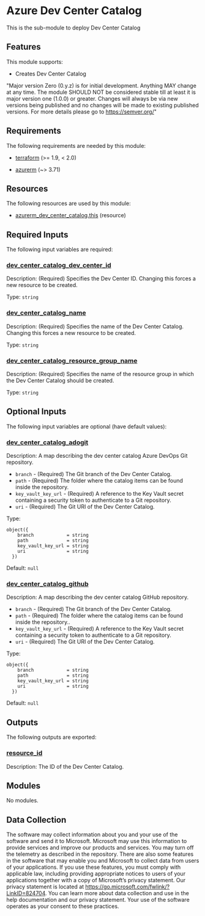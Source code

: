 <!-- BEGIN_TF_DOCS -->
# Azure Dev Center Catalog

This is the sub-module to deploy Dev Center Catalog

## Features

This module supports:

- Creates Dev Center Catalog

"Major version Zero (0.y.z) is for initial development. Anything MAY change at any time. The module SHOULD NOT be considered stable till at least it is major version one (1.0.0) or greater. Changes will always be via new versions being published and no changes will be made to existing published versions. For more details please go to <https://semver.org/>"

<!-- markdownlint-disable MD033 -->
## Requirements

The following requirements are needed by this module:

- <a name="requirement_terraform"></a> [terraform](#requirement\_terraform) (>= 1.9, < 2.0)

- <a name="requirement_azurerm"></a> [azurerm](#requirement\_azurerm) (~> 3.71)

## Resources

The following resources are used by this module:

- [azurerm_dev_center_catalog.this](https://registry.terraform.io/providers/hashicorp/azurerm/latest/docs/resources/dev_center_catalog) (resource)

<!-- markdownlint-disable MD013 -->
## Required Inputs

The following input variables are required:

### <a name="input_dev_center_catalog_dev_center_id"></a> [dev\_center\_catalog\_dev\_center\_id](#input\_dev\_center\_catalog\_dev\_center\_id)

Description: (Required) Specifies the Dev Center ID. Changing this forces a new resource to be created.

Type: `string`

### <a name="input_dev_center_catalog_name"></a> [dev\_center\_catalog\_name](#input\_dev\_center\_catalog\_name)

Description: (Required) Specifies the name of the Dev Center Catalog. Changing this forces a new resource to be created.

Type: `string`

### <a name="input_dev_center_catalog_resource_group_name"></a> [dev\_center\_catalog\_resource\_group\_name](#input\_dev\_center\_catalog\_resource\_group\_name)

Description: (Required) Specifies the name of the resource group in which the Dev Center Catalog should be created.

Type: `string`

## Optional Inputs

The following input variables are optional (have default values):

### <a name="input_dev_center_catalog_adogit"></a> [dev\_center\_catalog\_adogit](#input\_dev\_center\_catalog\_adogit)

Description: A map describing the dev center catalog Azure DevOps Git repository.
- `branch` - (Required) The Git branch of the Dev Center Catalog.
- `path` - (Required) The folder where the catalog items can be found inside the repository.
- `key_vault_key_url` - (Required) A reference to the Key Vault secret containing a security token to authenticate to a Git repository.
- `uri` - (Required) The Git URI of the Dev Center Catalog.

Type:

```hcl
object({
    branch            = string
    path              = string
    key_vault_key_url = string
    uri               = string
  })
```

Default: `null`

### <a name="input_dev_center_catalog_github"></a> [dev\_center\_catalog\_github](#input\_dev\_center\_catalog\_github)

Description: A map describing the dev center catalog GitHub repository.
- `branch` - (Required) The Git branch of the Dev Center Catalog.
- `path` - (Required) The folder where the catalog items can be found inside the repository..
- `key_vault_key_url` - (Required) A reference to the Key Vault secret containing a security token to authenticate to a Git repository.
- `uri` - (Required) The Git URI of the Dev Center Catalog.

Type:

```hcl
object({
    branch            = string
    path              = string
    key_vault_key_url = string
    uri               = string
  })
```

Default: `null`

## Outputs

The following outputs are exported:

### <a name="output_resource_id"></a> [resource\_id](#output\_resource\_id)

Description: The ID of the Dev Center Catalog.

## Modules

No modules.

<!-- markdownlint-disable-next-line MD041 -->
## Data Collection

The software may collect information about you and your use of the software and send it to Microsoft. Microsoft may use this information to provide services and improve our products and services. You may turn off the telemetry as described in the repository. There are also some features in the software that may enable you and Microsoft to collect data from users of your applications. If you use these features, you must comply with applicable law, including providing appropriate notices to users of your applications together with a copy of Microsoft’s privacy statement. Our privacy statement is located at <https://go.microsoft.com/fwlink/?LinkID=824704>. You can learn more about data collection and use in the help documentation and our privacy statement. Your use of the software operates as your consent to these practices.
<!-- END_TF_DOCS -->